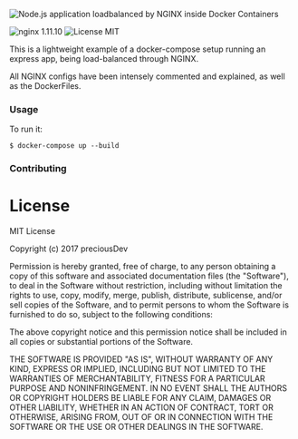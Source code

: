 ![Node.js application loadbalanced by NGINX inside Docker Containers](http://i.imgur.com/usKXQTY.png)

![nginx 1.11.10](https://img.shields.io/badge/nginx-1.11.10-brightgreen.svg) ![License MIT](https://img.shields.io/badge/license-MIT-blue.svg)

This is a lightweight example of a docker-compose setup running an express app, being load-balanced through NGINX.

All NGINX configs have been intensely commented and explained, as well as the DockerFiles.

### Usage
To run it:

    $ docker-compose up --build

### Contributing

# License
MIT License

Copyright (c) 2017 preciousDev

Permission is hereby granted, free of charge, to any person obtaining a copy
of this software and associated documentation files (the "Software"), to deal
in the Software without restriction, including without limitation the rights
to use, copy, modify, merge, publish, distribute, sublicense, and/or sell
copies of the Software, and to permit persons to whom the Software is
furnished to do so, subject to the following conditions:

The above copyright notice and this permission notice shall be included in all
copies or substantial portions of the Software.

THE SOFTWARE IS PROVIDED "AS IS", WITHOUT WARRANTY OF ANY KIND, EXPRESS OR
IMPLIED, INCLUDING BUT NOT LIMITED TO THE WARRANTIES OF MERCHANTABILITY,
FITNESS FOR A PARTICULAR PURPOSE AND NONINFRINGEMENT. IN NO EVENT SHALL THE
AUTHORS OR COPYRIGHT HOLDERS BE LIABLE FOR ANY CLAIM, DAMAGES OR OTHER
LIABILITY, WHETHER IN AN ACTION OF CONTRACT, TORT OR OTHERWISE, ARISING FROM,
OUT OF OR IN CONNECTION WITH THE SOFTWARE OR THE USE OR OTHER DEALINGS IN THE
SOFTWARE.
